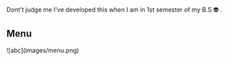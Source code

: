 Dont't judge me I've developed this when I am in 1st semester of my B.S :alien: .
<h2> Menu </h2>
![abc](images/menu.png)
